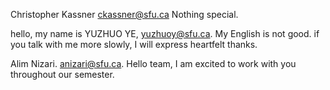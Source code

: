Christopher Kassner
ckassner@sfu.ca
Nothing special.

hello, my name is YUZHUO YE, yuzhuoy@sfu.ca.
My English is not good. if you talk with me more slowly, I will express heartfelt thanks. 

Alim Nizari. anizari@sfu.ca. Hello team, I am excited to work with you throughout our semester.
